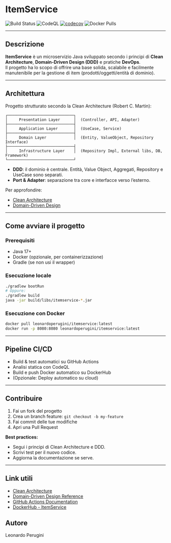 # ItemService

![Build Status](https://github.com/leonardoperugini/itemservice/actions/workflows/ci.yml/badge.svg)
![CodeQL](https://github.com/leonardoperugini/itemservice/actions/workflows/codeql.yml/badge.svg)
[![codecov](https://codecov.io/gh/leonardoperugini/itemservice/branch/main/graph/badge.svg)](https://codecov.io/gh/leonardoperugini/itemservice)
![Docker Pulls](https://img.shields.io/docker/pulls/leonardoperugini/itemservice)

---


## Descrizione

**ItemService** è un microservizio Java sviluppato secondo i principi di **Clean Architecture**, **Domain-Driven Design (DDD)** e pratiche **DevOps**.  
Il progetto ha lo scopo di offrire una base solida, scalabile e facilmente manutenibile per la gestione di item (prodotti/oggetti/entità di dominio).

---

## Architettura

Progetto strutturato secondo la Clean Architecture (Robert C. Martin):

```
┌─────────────────────────────┐
│     Presentation Layer      │  (Controller, API, Adapter)
├─────────────────────────────┤
│     Application Layer       │  (UseCase, Service)
├─────────────────────────────┤
│     Domain Layer            │  (Entity, ValueObject, Repository Interface)
├─────────────────────────────┤
│     Infrastructure Layer    │  (Repository Impl, External libs, DB, Framework)
└─────────────────────────────┘
```

- **DDD**: il dominio è centrale. Entità, Value Object, Aggregati, Repository e UseCase sono separati.
- **Port & Adapter**: separazione tra core e interfacce verso l’esterno.

Per approfondire:
- [Clean Architecture](https://8thlight.com/blog/uncle-bob/2012/08/13/the-clean-architecture.html)
- [Domain-Driven Design](https://domainlanguage.com/ddd/)

---

## Come avviare il progetto

### Prerequisiti
- Java 17+
- Docker (opzionale, per containerizzazione)
- Gradle (se non usi il wrapper)

### Esecuzione locale

```bash
./gradlew bootRun
# Oppure:
./gradlew build
java -jar build/libs/itemservice-*.jar
```

### Esecuzione con Docker

```bash
docker pull leonardoperugini/itemservice:latest
docker run -p 8080:8080 leonardoperugini/itemservice:latest
```

---

## Pipeline CI/CD

- Build & test automatici su GitHub Actions
- Analisi statica con CodeQL
- Build e push Docker automatico su DockerHub
- (Opzionale: Deploy automatico su cloud)

---

## Contribuire

1. Fai un fork del progetto
2. Crea un branch feature: `git checkout -b my-feature`
3. Fai commit delle tue modifiche
4. Apri una Pull Request

**Best practices:**  
- Segui i principi di Clean Architecture e DDD.
- Scrivi test per il nuovo codice.
- Aggiorna la documentazione se serve.

---

## Link utili

- [Clean Architecture](https://8thlight.com/blog/uncle-bob/2012/08/13/the-clean-architecture.html)
- [Domain-Driven Design Reference](https://domainlanguage.com/ddd/)
- [GitHub Actions Documentation](https://docs.github.com/en/actions)
- [DockerHub - ItemService](https://hub.docker.com/r/leonardoperugini2/itemservice)

## Autore

Leonardo Perugini
